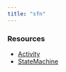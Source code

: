 ```yaml
---
title: "sfn"
---
```


<!-- WARNING: this file was generated by the Pulumi Terraform Bridge (tfgen) Tool. -->
<!-- Do not edit by hand unless you're certain you know what you are doing! -->

<style>
  table td p { margin-top: 0; margin-bottom: 0; }
</style>

<h3>Resources</h3>
<ul class="api">
    <li><a href="activity"><span class="symbol resource"></span>Activity</a></li>
    <li><a href="statemachine"><span class="symbol resource"></span>StateMachine</a></li>
</ul>

